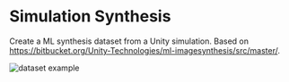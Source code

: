 # Simulation Synthesis

Create a ML synthesis dataset from a Unity simulation. 
Based on https://bitbucket.org/Unity-Technologies/ml-imagesynthesis/src/master/.

![dataset example](https://user-images.githubusercontent.com/17069785/152363935-74475b8c-f106-40cb-a66b-53458b2b8b8e.png)
